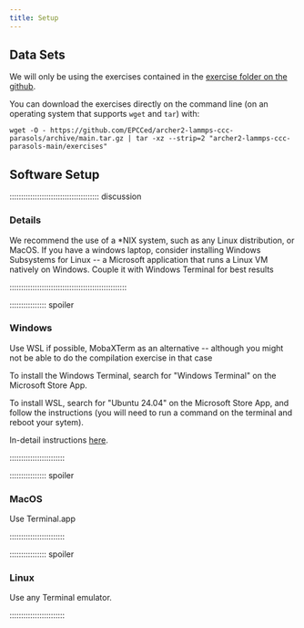 ```yaml
---
title: Setup
---
```


## Data Sets

We will only be using the exercises contained in the [exercise folder on the github](https://github.com/epcced/archer2-lammps-ccc-parasols/tree/main/exercises).

You can download the exercises directly on the command line (on an operating system that supports `wget` and `tar`) with:

```
wget -O - https://github.com/EPCCed/archer2-lammps-ccc-parasols/archive/main.tar.gz | tar -xz --strip=2 "archer2-lammps-ccc-parasols-main/exercises"
```

## Software Setup

::::::::::::::::::::::::::::::::::::::: discussion

### Details

We recommend the use of a \*NIX system, such as any Linux distribution, or MacOS.
If you have a windows laptop, consider installing Windows Subsystems for Linux
-- a Microsoft application that runs a Linux VM natively on Windows.
Couple it with Windows Terminal for best results

:::::::::::::::::::::::::::::::::::::::::::::::::::

:::::::::::::::: spoiler

### Windows

Use WSL if possible, MobaXTerm as an alternative
-- although you might not be able to do the compilation exercise in that case

To install the Windows Terminal, search for "Windows Terminal" on the Microsoft Store App.

To install WSL, search for "Ubuntu 24.04" on the Microsoft Store App, and follow the instructions (you will need to run a command on the terminal and reboot your sytem).

In-detail instructions [here](https://learn.microsoft.com/en-us/windows/wsl/install).

::::::::::::::::::::::::

:::::::::::::::: spoiler

### MacOS

Use Terminal.app

::::::::::::::::::::::::


:::::::::::::::: spoiler

### Linux

Use any Terminal emulator.

::::::::::::::::::::::::

